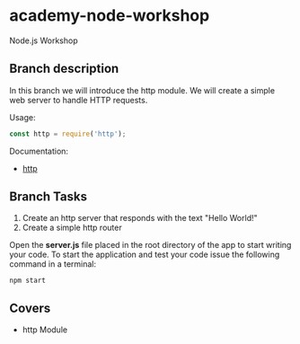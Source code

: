 # academy-node-workshop

Node.js Workshop

## Branch description

In this branch we will introduce the http module. We will create a simple web server to handle HTTP requests.

Usage:

```js
const http = require('http');
```

Documentation:

- [http](https://nodejs.org/api/http.html#http_http)

## Branch Tasks

1. Create an http server that responds with the text "Hello World!"
2. Create a simple http router

Open the **server.js** file placed in the root directory of the app to start writing your code.
To start the application and test your code issue the following command in a terminal:

```
npm start
```

## Covers

- http Module

